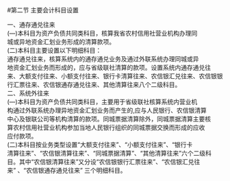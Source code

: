 #第二节 主要会计科目设置
 <p>一、通存通兑往来<br />
      (—)本科目为资产负债共同类科目，核算我省农村信用社营业机构办理同<br />
      城或异地资金汇划业务形成的清算款项。<br />
      (二)本科目主要设置以下明细科目：<br />
      通存通兑往来，核算系统内的通存通兑业务及通过外联系统办理同城或异<br />
      地资金汇划业务而形成的，应与省级联社清算的款项。设置系统内通存通兑往<br />
      来、大额支付往来、小额支付往来、银行卡清算往来、农信银汇兑往来、农信银银<br />
      行汇票往来、农信银通存通兑往来、其他清算往来八个二级科目。<br />
      二、系统外往来<br />
      (—)本科目为资产负债共同类科目，主要用于省级联社核算系统内营业机<br />
      构通过外联系统办理异地资金汇划业务而产生的,应与人民银行、农信银清算<br />
      中心及银联公司等机构清算的款项。同城票据清算除外，同城票据清算主要核<br />
      算农村信用社营业机构参加当地人民银行组织的同城票据交换而形成的应收<br />
      应付款项。<br />
      (二)本科目按业务类型设置“大额支付往来”、“小额支付往来”、“银行卡<br />
      清算往来”、“农信银清算往来”、“同城票据清算”、“其他清算往来”六个二级科<br />
      目。其中“农信银清算往来”又分设“农信银银行汇票往来”、“农信银汇兑往<br />
    来” 、“农信银通存通兑往来” 三个明细科目。</p>
    <p>&nbsp;</p>
